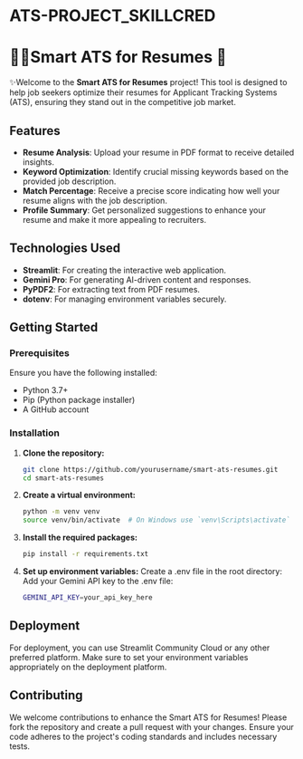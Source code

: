 # ATS-PROJECT_SKILLCRED
# 👩‍💻Smart ATS for Resumes 📃

✨Welcome to the **Smart ATS for Resumes** project! This tool is designed to help job seekers optimize their resumes for Applicant Tracking Systems (ATS), ensuring they stand out in the competitive job market.

## Features

- **Resume Analysis**: Upload your resume in PDF format to receive detailed insights.
- **Keyword Optimization**: Identify crucial missing keywords based on the provided job description.
- **Match Percentage**: Receive a precise score indicating how well your resume aligns with the job description.
- **Profile Summary**: Get personalized suggestions to enhance your resume and make it more appealing to recruiters.

## Technologies Used

- **Streamlit**: For creating the interactive web application.
- **Gemini Pro**: For generating AI-driven content and responses.
- **PyPDF2**: For extracting text from PDF resumes.
- **dotenv**: For managing environment variables securely.

## Getting Started

### Prerequisites

Ensure you have the following installed:

- Python 3.7+
- Pip (Python package installer)
- A GitHub account

### Installation

1. **Clone the repository:**
   ```bash
   git clone https://github.com/yourusername/smart-ats-resumes.git
   cd smart-ats-resumes
2. **Create a virtual environment:**
   ```bash
   python -m venv venv
   source venv/bin/activate  # On Windows use `venv\Scripts\activate`
3. **Install the required packages:**
   ```bash
   pip install -r requirements.txt
4. **Set up environment variables:**
   Create a .env file in the root directory:
   Add your Gemini API key to the .env file:
   ```bash
   GEMINI_API_KEY=your_api_key_here
## Deployment
For deployment, you can use Streamlit Community Cloud or any other preferred platform. Make sure to set your environment variables appropriately on the deployment platform.

## Contributing
We welcome contributions to enhance the Smart ATS for Resumes! Please fork the repository and create a pull request with your changes. Ensure your code adheres to the project's coding standards and includes necessary tests.

